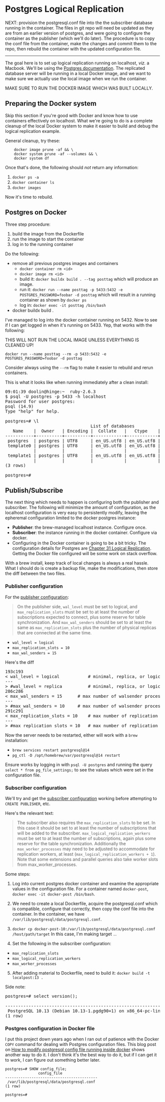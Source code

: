 # Postgres Logical Replication

NEXT: provision the postgresql.conf file into the the subscriber database running in the container. The files in git repo will need be updated as they are from an earlier version of postgres, and were going to configure the container as the publisher (which we'll do later). The procedure is to copy the conf file from the container, make the changes and commit them to the repo, then rebuild the container with the updated configuration file.

---

The goal here is to set up logical replication running on localhost, _viz._ a Macbook.
We'll be using the [Postgres documentation](https://www.postgresql.org/docs/15/logical-replication.html).
The replicated database server will be running in a local Docker image, and we want to make sure we actually use the local image when we run the container.

MAKE SURE TO RUN THE DOCKER IMAGE WHICH WAS BUILT LOCALLY.


## Preparing the Docker system

Skip this section if you're good with Docker and know how to use containers effectively on localhost. What we're going to do is a complete cleanup of the local Docker system to make it easier to build and debug the logical replication example.

General cleanup, try these:
```docker system prune -af && \
    docker image prune -af && \
    docker system prune -af --volumes && \
    docker system df
```

Once that's done, the following should _not_ return any information:

1. `docker ps -a`
2. `docker container ls`
3. `docker images`

Now it's time to rebuild.

## Postgres on Docker

Three step procedure:

1. build the image from the Dockerfile
2. run the image to start the container
3. log in to the running container

Do the following:

- remove all previous postgres images and containers
    - `docker container rm <id>`
    - `docker image rm <id>`
    - build it: `docker buildx build . --tag posttag` which will produce an image.
    - run it: `docker run --name posttag -p 5433:5432 -e POSTGRES_PASSWORD=foobar -d posttag` which will result in a running container as shown by `docker ps`
    - log in: `docker exec -it posttag /bin/bash`
- docker buildx build .


I've managed to log into the docker container running on 5432. Now
to see if I can get logged in when it's running on 5433. Yep, that
works with the following:

THIS WILL NOT RUN THE LOCAL IMAGE UNLESS EVERYTHING IS CLEANED UP!

`docker run --name posttag --rm -p 5433:5432 -e POSTGRES_PASSWORD=foobar -d posttag`

Consider always using the `--rm` flag to make it easier to rebuild and rerun containers.

This is what it looks like when running immediately after a clean install:

<pre class="brash:Bash">
09:01:39 doolin@hinge:~  ruby-2.6.3
$ psql -U postgres -p 5433 -h localhost
Password for user postgres:
psql (14.9)
Type "help" for help.

postgres=# \l
                                 List of databases
   Name    |  Owner   | Encoding |  Collate   |   Ctype    |   Access privileges
-----------+----------+----------+------------+------------+-----------------------
 postgres  | postgres | UTF8     | en_US.utf8 | en_US.utf8 |
 template0 | postgres | UTF8     | en_US.utf8 | en_US.utf8 | =c/postgres          +
           |          |          |            |            | postgres=CTc/postgres
 template1 | postgres | UTF8     | en_US.utf8 | en_US.utf8 | =c/postgres          +
           |          |          |            |            | postgres=CTc/postgres
(3 rows)

postgres=#
</pre>


## Publish/Subscribe

The next thing which needs to happen is configuring both the publisher and subscriber.
The following will minimize the amount of configuration, as the localhost configuration is
very easy to persistently modify, leaving the epheremal configuration limited to
the docker postgres instance:

- **Publisher**: the brew-managed localhost instance. Configure once.
- **Subscriber**: the instance running in the docker container. Configure via docker.
- Configuring in the Docker container is going to be a bit tricky. The configuration details for Postgres are [Chapter 31 Logical Replication](https://www.postgresql.org/docs/12/logical-replication.html). Getting the Docker file configured will be some work on stack overflow.

With a brew install, keep track of local changes is always a real hassle. What I should do
is create a backup file, make the modifications, then store the diff between the two
files.

### Publisher configuration

For the [publisher
configuration](https://www.postgresql.org/docs/15/logical-replication-config.html):

> On the publisher side, `wal_level` must be set to logical, and
> `max_replication_slots` must be set to at least the number of subscriptions
> expected to connect, plus some reserve for table synchronization. And
> `max_wal_senders` should be set to at least the same as `max_replication_slots`
> plus the number of physical replicas that are connected at the same time.

* `wal_level = logical`
* `max_replication_slots = 10`
* `max_wal_senders = 15`

Here's the diff

<pre>
193c193
< wal_level = logical			# minimal, replica, or logical
---
> #wal_level = replica			# minimal, replica, or logical
286c286
< max_wal_senders = 15		# max number of walsender processes
---
> #max_wal_senders = 10		# max number of walsender processes
291c291
< max_replication_slots = 10	# max number of replication slots
---
> #max_replication_slots = 10	# max number of replication slots
</pre>

Now the server needs to be restarted, either will work with a `brew` installation:

- `brew services restart postgresql@14`
- `pg_ctl -D /opt/homebrew/var/postgresql@14 restart`

Ensure works by logging in with `psql -U postgres` and running the query
`select * from pg_file_settings;` to see the values which were set in the
configuration file.


### Subscriber configuration

We'll try and get the [subscriber
configuration](https://www.postgresql.org/docs/12/logical-replication-config.html)
working before attempting to `CREATE PUBLISHER`, etc.

Here's the relevant text:

> The subscriber also requires the `max_replication_slots` to be set. In this
> case it should be set to at least the number of subscriptions that will be
> added to the subscriber. `max_logical_replication_workers` must be set to at
> least the number of subscriptions, again plus some reserve for the table
> synchronization. Additionally the `max_worker_processes` may need to be adjusted
> to accommodate for replication workers, at least
> (`max_logical_replication_workers + 1`). Note that some extensions and parallel
> queries also take worker slots from max_worker_processes.

Some steps:

1. Log into current postgres docker container and examine the
appropriate values in the configuration file. For a container named
`docker-post`, `docker exec -it docker-post /bin/bash`.

2. We need to create a local Dockerfile, acquire the postgresql.conf
which is compatible, configure that correctly, then copy the conf file
into the container. In the container, we have `/var/lib/postgresql/data/postgresql.conf`.

3. `docker cp docker-post-10:/var/lib/postgresql/data/postgresql.conf /host/path/target`
In this case, I'm making target `.`.

4. Set the following in the subscriber configuration:
  * `max_replication_slots`
  * `max_logical_replication_workers`
  * `max_worker_processes`

5. After adding material to Dockerfile, need to build it:
`docker build -t localpost:13 .`

Side note:
<pre>
postgres=# select version();
                                                              version
------------------------------------------------------------------------------------------------------------------------------------
 PostgreSQL 10.13 (Debian 10.13-1.pgdg90+1) on x86_64-pc-linux-gnu, compiled by gcc (Debian 6.3.0-18+deb9u1) 6.3.0 20170516, 64-bit
(1 row)
</pre>


### Postgres configuration in Docker file

I put this project down years ago when I ran out of patience with the Docker `COPY` command for dealing with Postgres configuration files. This blog post on [How to modify postgresql config file running inside docker](https://devniklesh.medium.com/how-to-modify-postgresql-config-file-running-inside-docker-e06fe4f7a072) shows another way to do it. I don't think it's the best way to do it, but if I can get it to work, I can figure out something better later.

```
postgres=# SHOW config_file;
               config_file
------------------------------------------
 /var/lib/postgresql/data/postgresql.conf
(1 row)

postgres=#
```
